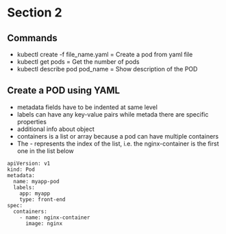 # Section 2
## Commands
- kubectl create -f file_name.yaml = Create a pod from yaml file
- kubectl get pods = Get the number of pods
- kubectl describe pod pod_name = Show description of the POD

## Create a POD using YAML
- metadata fields have to be indented at same level
- labels can have any key-value pairs while metada there are specific properties
- additional info about object
- containers is a list or array because a pod can have multiple containers
- The - represents the index of the list, i.e. the nginx-container is the first one in the list below

```
apiVersion: v1
kind: Pod
metadata:
  name: myapp-pod
  labels:
    app: myapp
    type: front-end
spec:
  containers:
    - name: nginx-container
      image: nginx
```